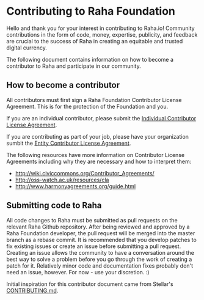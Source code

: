 # Contributing to Raha Foundation
Hello and thank you for your interest in contributing to Raha.io!  Community
contributions in the form of code, money, expertise, publicity, and feedback
are crucial to the success of Raha in creating an equitable and trusted digital
currency.

The following document contains information on how to become a contributor to
Raha and participate in our community.

## How to become a contributor
All contributors must first sign a Raha Foundation Contributor License
Agreement. This is for the protection of the Foundation and you.

If you are an individual contributor, please submit the [Individual Contributor
License Agreement](https://goo.gl/forms/RyS5HzSI3tKy9ZFp2). 

If you are contributing as part of your job, please have your organization
sumbit the [Entity Contributor License
Agreement](https://goo.gl/forms/ccnRhyqOn7OXtxy42).

The following resources have more information on Contributor License Agreements
including why they are necessary and how to interpret them:
* http://wiki.civiccommons.org/Contributor_Agreements/
* http://oss-watch.ac.uk/resources/cla
* http://www.harmonyagreements.org/guide.html

## Submitting code to Raha
All code changes to Raha must be submitted as pull requests on the relevant
Raha Github repository. After being reviewed and approved by a Raha Foundation
developer, the pull request will be merged into the master branch as a rebase
commit. It is recommended that you develop patches to fix existing issues or
create an issue before submitting a pull request. Creating an issue allows the
community to have a conversation around the best way to solve a problem before
you go through the work of creating a patch for it. Relatively minor code and
documentation fixes probably don't need an issue, however. For now - use your
discretion. :)

Initial inspiration for this contributor document came from Stellar's
[CONTRIBUTING.md](https://github.com/stellar/stellar-core/blob/master/CONTRIBUTING.md).
